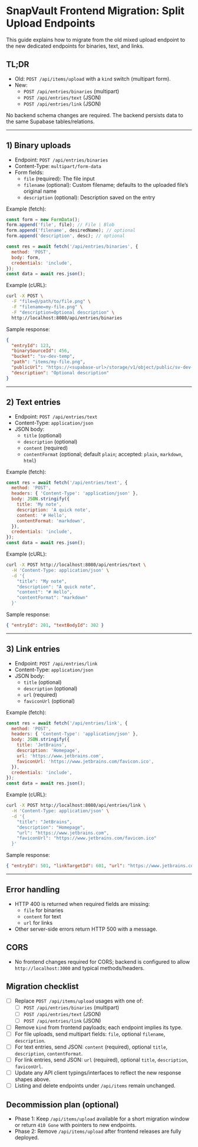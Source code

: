 # SnapVault Frontend Migration: Split Upload Endpoints

This guide explains how to migrate from the old mixed upload endpoint to the new dedicated endpoints for binaries, text, and links.

## TL;DR
- Old: `POST /api/items/upload` with a `kind` switch (multipart form).
- New:
  - `POST /api/entries/binaries` (multipart)
  - `POST /api/entries/text` (JSON)
  - `POST /api/entries/link` (JSON)

No backend schema changes are required. The backend persists data to the same Supabase tables/relations.

---

## 1) Binary uploads
- Endpoint: `POST /api/entries/binaries`
- Content-Type: `multipart/form-data`
- Form fields:
  - `file` (required): The file input
  - `filename` (optional): Custom filename; defaults to the uploaded file’s original name
  - `description` (optional): Description saved on the entry

Example (fetch):
```js
const form = new FormData();
form.append('file', file); // File | Blob
form.append('filename', desiredName); // optional
form.append('description', desc); // optional

const res = await fetch('/api/entries/binaries', {
  method: 'POST',
  body: form,
  credentials: 'include',
});
const data = await res.json();
```

Example (cURL):
```bash
curl -X POST \
  -F "file=@/path/to/file.png" \
  -F "filename=my-file.png" \
  -F "description=Optional description" \
  http://localhost:8080/api/entries/binaries
```

Sample response:
```json
{
  "entryId": 123,
  "binarySourceId": 456,
  "bucket": "sv-dev-temp",
  "path": "items/my-file.png",
  "publicUrl": "https://<supabase-url>/storage/v1/object/public/sv-dev-temp/items/my-file.png",
  "description": "Optional description"
}
```

---

## 2) Text entries
- Endpoint: `POST /api/entries/text`
- Content-Type: `application/json`
- JSON body:
  - `title` (optional)
  - `description` (optional)
  - `content` (required)
  - `contentFormat` (optional; default `plain`; accepted: `plain`, `markdown`, `html`)

Example (fetch):
```js
const res = await fetch('/api/entries/text', {
  method: 'POST',
  headers: { 'Content-Type': 'application/json' },
  body: JSON.stringify({
    title: 'My note',
    description: 'A quick note',
    content: '# Hello',
    contentFormat: 'markdown',
  }),
  credentials: 'include',
});
const data = await res.json();
```

Example (cURL):
```bash
curl -X POST http://localhost:8080/api/entries/text \
  -H 'Content-Type: application/json' \
  -d '{
    "title": "My note",
    "description": "A quick note",
    "content": "# Hello",
    "contentFormat": "markdown"
  }'
```

Sample response:
```json
{ "entryId": 201, "textBodyId": 302 }
```

---

## 3) Link entries
- Endpoint: `POST /api/entries/link`
- Content-Type: `application/json`
- JSON body:
  - `title` (optional)
  - `description` (optional)
  - `url` (required)
  - `faviconUrl` (optional)

Example (fetch):
```js
const res = await fetch('/api/entries/link', {
  method: 'POST',
  headers: { 'Content-Type': 'application/json' },
  body: JSON.stringify({
    title: 'JetBrains',
    description: 'Homepage',
    url: 'https://www.jetbrains.com',
    faviconUrl: 'https://www.jetbrains.com/favicon.ico',
  }),
  credentials: 'include',
});
const data = await res.json();
```

Example (cURL):
```bash
curl -X POST http://localhost:8080/api/entries/link \
  -H 'Content-Type: application/json' \
  -d '{
    "title": "JetBrains",
    "description": "Homepage",
    "url": "https://www.jetbrains.com",
    "faviconUrl": "https://www.jetbrains.com/favicon.ico"
  }'
```

Sample response:
```json
{ "entryId": 501, "linkTargetId": 601, "url": "https://www.jetbrains.com" }
```

---

## Error handling
- HTTP 400 is returned when required fields are missing:
  - `file` for binaries
  - `content` for text
  - `url` for links
- Other server-side errors return HTTP 500 with a message.

## CORS
- No frontend changes required for CORS; backend is configured to allow `http://localhost:3000` and typical methods/headers.

## Migration checklist
- [ ] Replace `POST /api/items/upload` usages with one of:
  - [ ] `POST /api/entries/binaries` (multipart)
  - [ ] `POST /api/entries/text` (JSON)
  - [ ] `POST /api/entries/link` (JSON)
- [ ] Remove `kind` from frontend payloads; each endpoint implies its type.
- [ ] For file uploads, send multipart fields: `file`, optional `filename`, `description`.
- [ ] For text entries, send JSON: `content` (required), optional `title`, `description`, `contentFormat`.
- [ ] For link entries, send JSON: `url` (required), optional `title`, `description`, `faviconUrl`.
- [ ] Update any API client typings/interfaces to reflect the new response shapes above.
- [ ] Listing and delete endpoints under `/api/items` remain unchanged.

## Decommission plan (optional)
- Phase 1: Keep `/api/items/upload` available for a short migration window or return `410 Gone` with pointers to new endpoints.
- Phase 2: Remove `/api/items/upload` after frontend releases are fully deployed.
